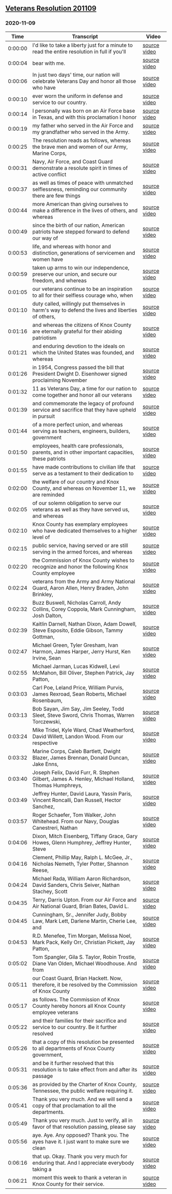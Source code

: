## [Veterans Resolution 201109](https://archive.org/details/veterans-resolution-201109)
### 2020-11-09
| Time| Transcript| Video|
|---------|-----------------------------------------------------------------------------------------------------|----------------------------------------------------------------------------------|
| 0:00:00| I'd like to take a liberty just for a minute to read the entire resolution in full if you'll| [source video](https://archive.org/details/veterans-resolution-201109?start=0)|
| 0:00:04| bear with me.| [source video](https://archive.org/details/veterans-resolution-201109?start=4)|
| 0:00:06| In just two days' time, our nation will celebrate Veterans Day and honor all those who have| [source video](https://archive.org/details/veterans-resolution-201109?start=6)|
| 0:00:10| ever worn the uniform in defense and service to our country.| [source video](https://archive.org/details/veterans-resolution-201109?start=10)|
| 0:00:14| I personally was born on an Air Force base in Texas, and with this proclamation I honor| [source video](https://archive.org/details/veterans-resolution-201109?start=14)|
| 0:00:19| my father who served in the Air Force and my grandfather who served in the Army.| [source video](https://archive.org/details/veterans-resolution-201109?start=19)|
| 0:00:25| The resolution reads as follows, whereas the brave men and women of our Army, Marine Corps,| [source video](https://archive.org/details/veterans-resolution-201109?start=25)|
| 0:00:31| Navy, Air Force, and Coast Guard demonstrate a resolute spirit in times of active conflict| [source video](https://archive.org/details/veterans-resolution-201109?start=31)|
| 0:00:37| as well as times of peace with unmatched selflessness, reminding our community there are few things| [source video](https://archive.org/details/veterans-resolution-201109?start=37)|
| 0:00:44| more American than giving ourselves to make a difference in the lives of others, and whereas| [source video](https://archive.org/details/veterans-resolution-201109?start=44)|
| 0:00:49| since the birth of our nation, American patriots have stepped forward to defend our way of| [source video](https://archive.org/details/veterans-resolution-201109?start=49)|
| 0:00:53| life, and whereas with honor and distinction, generations of servicemen and women have| [source video](https://archive.org/details/veterans-resolution-201109?start=53)|
| 0:00:59| taken up arms to win our independence, preserve our union, and secure our freedom, and whereas| [source video](https://archive.org/details/veterans-resolution-201109?start=59)|
| 0:01:05| our veterans continue to be an inspiration to all for their selfless courage who, when| [source video](https://archive.org/details/veterans-resolution-201109?start=65)|
| 0:01:10| duty called, willingly put themselves in harm's way to defend the lives and liberties of others,| [source video](https://archive.org/details/veterans-resolution-201109?start=70)|
| 0:01:16| and whereas the citizens of Knox County are eternally grateful for their abiding patriotism| [source video](https://archive.org/details/veterans-resolution-201109?start=76)|
| 0:01:21| and enduring devotion to the ideals on which the United States was founded, and whereas| [source video](https://archive.org/details/veterans-resolution-201109?start=81)|
| 0:01:26| in 1954, Congress passed the bill that President Dwight D. Eisenhower signed proclaiming November| [source video](https://archive.org/details/veterans-resolution-201109?start=86)|
| 0:01:32| 11 as Veterans Day, a time for our nation to come together and honor all our veterans| [source video](https://archive.org/details/veterans-resolution-201109?start=92)|
| 0:01:39| and commemorate the legacy of profound service and sacrifice that they have upheld in pursuit| [source video](https://archive.org/details/veterans-resolution-201109?start=99)|
| 0:01:44| of a more perfect union, and whereas serving as teachers, engineers, builders, government| [source video](https://archive.org/details/veterans-resolution-201109?start=104)|
| 0:01:50| employees, health care professionals, parents, and in other important capacities, these patriots| [source video](https://archive.org/details/veterans-resolution-201109?start=110)|
| 0:01:55| have made contributions to civilian life that serve as a testament to their dedication to| [source video](https://archive.org/details/veterans-resolution-201109?start=115)|
| 0:02:00| the welfare of our country and Knox County, and whereas on November 11, we are reminded| [source video](https://archive.org/details/veterans-resolution-201109?start=120)|
| 0:02:05| of our solemn obligation to serve our veterans as well as they have served us, and whereas| [source video](https://archive.org/details/veterans-resolution-201109?start=125)|
| 0:02:10| Knox County has exemplary employees who have dedicated themselves to a higher level of| [source video](https://archive.org/details/veterans-resolution-201109?start=130)|
| 0:02:15| public service, having served or are still serving in the armed forces, and whereas| [source video](https://archive.org/details/veterans-resolution-201109?start=135)|
| 0:02:20| the Commission of Knox County wishes to recognize and honor the following Knox County employee| [source video](https://archive.org/details/veterans-resolution-201109?start=140)|
| 0:02:24| veterans from the Army and Army National Guard, Aaron Allen, Henry Braden, John Brinkley,| [source video](https://archive.org/details/veterans-resolution-201109?start=144)|
| 0:02:32| Buzz Buswell, Nicholas Carroll, Andy Collins, Corey Coppola, Mark Cunningham, Josh Dalton,| [source video](https://archive.org/details/veterans-resolution-201109?start=152)|
| 0:02:39| Kaitlin Darnell, Nathan Dixon, Adam Dowell, Steve Esposito, Eddie Gibson, Tammy Gottman,| [source video](https://archive.org/details/veterans-resolution-201109?start=159)|
| 0:02:47| Michael Green, Tyler Gresham, Ivan Harmon, James Harper, Jerry Hurst, Ken Irvine, Sean| [source video](https://archive.org/details/veterans-resolution-201109?start=167)|
| 0:02:55| Michael Jarman, Lucas Kidwell, Levi McMahon, Bill Oliver, Stephen Patrick, Jay Patton,| [source video](https://archive.org/details/veterans-resolution-201109?start=175)|
| 0:03:03| Carl Poe, Leland Price, William Purvis, James Rexroad, Sean Roberts, Michael Rosenbaum,| [source video](https://archive.org/details/veterans-resolution-201109?start=183)|
| 0:03:13| Bob Sayan, Jim Say, Jim Seeley, Todd Sleet, Steve Sword, Chris Thomas, Warren Torczewski,| [source video](https://archive.org/details/veterans-resolution-201109?start=193)|
| 0:03:24| Mike Tridel, Kyle Ward, Chad Weatherford, David Willett, Landon Wood. From our respective| [source video](https://archive.org/details/veterans-resolution-201109?start=204)|
| 0:03:32| Marine Corps, Caleb Bartlett, Dwight Blazer, James Brennan, Donald Duncan, Jake Enns,| [source video](https://archive.org/details/veterans-resolution-201109?start=212)|
| 0:03:40| Joseph Felix, David Furr, R. Stephen Gilbert, James A. Henley, Michael Holland, Thomas Humphreys,| [source video](https://archive.org/details/veterans-resolution-201109?start=220)|
| 0:03:49| Jeffrey Hunter, David Laura, Yassin Paris, Vincent Roncalli, Dan Russell, Hector Sanchez,| [source video](https://archive.org/details/veterans-resolution-201109?start=229)|
| 0:03:57| Roger Schaefer, Tom Walker, John Whitehead. From our Navy, Douglas Canestreri, Nathan| [source video](https://archive.org/details/veterans-resolution-201109?start=237)|
| 0:04:06| Dixon, Mitch Eisenberg, Tiffany Grace, Gary Howes, Glenn Humphrey, Jeffrey Hunter, Steve| [source video](https://archive.org/details/veterans-resolution-201109?start=246)|
| 0:04:16| Clement, Phillip May, Ralph L. McGee, Jr., Nicholas Nemeth, Tyler Potter, Shannon Reese,| [source video](https://archive.org/details/veterans-resolution-201109?start=256)|
| 0:04:24| Michael Rada, William Aaron Richardson, David Sanders, Chris Seiver, Nathan Stachey, Scott| [source video](https://archive.org/details/veterans-resolution-201109?start=264)|
| 0:04:35| Terry, Darris Upton. From our Air Force and Air National Guard, Brian Bates, David L.| [source video](https://archive.org/details/veterans-resolution-201109?start=275)|
| 0:04:45| Cunningham, Sr., Jennifer Judy, Bobby Law, Mark Lett, Darlene Martin, Cherie Lee, and| [source video](https://archive.org/details/veterans-resolution-201109?start=285)|
| 0:04:53| R.D. Menefee, Tim Morgan, Melissa Noel, Mark Pack, Kelly Orr, Christian Pickett, Jay Patton,| [source video](https://archive.org/details/veterans-resolution-201109?start=293)|
| 0:05:02| Tom Spangler, Gila S. Taylor, Robin Trostle, Diane Van Olden, Michael Woodhouse. And from| [source video](https://archive.org/details/veterans-resolution-201109?start=302)|
| 0:05:11| our Coast Guard, Brian Hackett. Now, therefore, it be resolved by the Commission of Knox County| [source video](https://archive.org/details/veterans-resolution-201109?start=311)|
| 0:05:17| as follows. The Commission of Knox County hereby honors all Knox County employee veterans| [source video](https://archive.org/details/veterans-resolution-201109?start=317)|
| 0:05:22| and their families for their sacrifice and service to our country. Be it further resolved| [source video](https://archive.org/details/veterans-resolution-201109?start=322)|
| 0:05:26| that a copy of this resolution be presented to all departments of Knox County government,| [source video](https://archive.org/details/veterans-resolution-201109?start=326)|
| 0:05:31| and be it further resolved that this resolution is to take effect from and after its passage| [source video](https://archive.org/details/veterans-resolution-201109?start=331)|
| 0:05:36| as provided by the Charter of Knox County, Tennessee, the public welfare requiring it.| [source video](https://archive.org/details/veterans-resolution-201109?start=336)|
| 0:05:41| Thank you very much. And we will send a copy of that proclamation to all the departments.| [source video](https://archive.org/details/veterans-resolution-201109?start=341)|
| 0:05:49| Thank you very much. Just to verify, all in favor of that resolution passing, please say| [source video](https://archive.org/details/veterans-resolution-201109?start=349)|
| 0:05:56| aye. Aye. Any opposed? Thank you. The ayes have it. I just want to make sure we clean| [source video](https://archive.org/details/veterans-resolution-201109?start=356)|
| 0:06:16| that up. Okay. Thank you very much for enduring that. And I appreciate everybody taking a| [source video](https://archive.org/details/veterans-resolution-201109?start=376)|
| 0:06:21| moment this week to thank a veteran in Knox County for their service.| [source video](https://archive.org/details/veterans-resolution-201109?start=381)|
